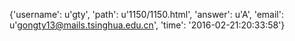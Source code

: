 {'username': u'gty', 'path': u'1150/1150.html', 'answer': u'A', 'email': u'gongty13@mails.tsinghua.edu.cn', 'time': '2016-02-21:20:33:58'}